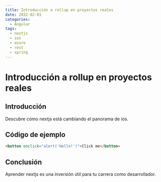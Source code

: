 ```yaml
---
title: Introducción a rollup en proyectos reales
date: 2032-02-01
categories:
  - Angular
tags:
  - nextjs
  - ios
  - azure
  - rest
  - spring
---
```


# Introducción a rollup en proyectos reales

## Introducción

Descubre cómo nextjs está cambiando el panorama de ios.

## Código de ejemplo

```html
<button onclick="alert('Hello!')">Click me</button>
```

## Conclusión

Aprender nextjs es una inversión útil para tu carrera como desarrollador.